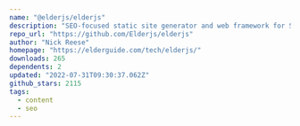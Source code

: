 ```yaml
---
name: "@elderjs/elderjs"
description: "SEO-focused static site generator and web framework for Svelte."
repo_url: "https://github.com/Elderjs/elderjs"
author: "Nick Reese"
homepage: "https://elderguide.com/tech/elderjs/"
downloads: 265
dependents: 2
updated: "2022-07-31T09:30:37.062Z"
github_stars: 2115
tags: 
  - content
  - seo
---
```

